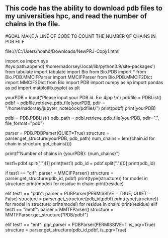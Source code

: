 ## This code has the ability to download pdb files to my universities hpc, and read the number of chains in the file.

#GOAL MAKE A LINE OF CODE TO COUNT THE NUMBER OF CHAINS IN PDB FILE

file:///C:/Users/noahd/Downloads/NewPRJ-Copy1.html

import os 
import sys
#sys.path.append('/home/nadorsey/.local/lib/python3.9/site-packages')
from tabulate import tabulate
import Bio 
from Bio.PDB import *
from Bio.PDB.MMCIFParser import MMCIFParser 
from Bio.PDB.MMCIF2Dict import MMCIF2Dict
from Bio import PDB
import numpy as np 
import pandas as pd 
import matplotlib.pyplot as plt 

yourPDB = input('Please input your PDB id. Ex: 4jpp \n')
pdbfile = PDBList()
pdbf = pdbfile.retrieve_pdb_file(yourPDB, pdir = "/home/nadorsey/jupyter_notebook/pdfiles/")
print(pdbf)
print(yourPDB)

pdbl = PDB.PDBList()
pdb_path = pdbl.retrieve_pdb_file(yourPDB, pdir=".", file_format="pdb")


parser = PDB.PDBParser(QUIET=True)
structure = parser.get_structure(yourPDB, pdb_path)
num_chains = len({chain.id for chain in structure.get_chains()})

print(f"Number of chains in {yourPDB}: {num_chains}")

test1=pdbf.split(".")[1]
print(test1)
pdb_id = pdbf.split(".")[0]
print(pdb_id)

if test1 == "cif":
    parser = MMCIFParser()
    structure = parser.get_structure(pdb_id, pdbf)
    print(type(structure))
    for model in structure:
        print(model)
        for residue in chain:
            print(residue)

elif test1 == "pdb":
    parser = PDBParser(PERMISSIVE = TRUE, QUIET = False)
    structure = parser.get_structure(pdb_id,pdbf)
    print(type(structure))
    for model in structure:
        print(model)
        for residue in chain:
            print(residue)
elif test1 == "mmtf":
    parser = MMTFParser()
    structure = MMTFParser.get_structure("PDB/pdbf")

elif test1 == "ent":
    pqr_parser = PDBParser(PERMISSIVE=1, is_pqr=True)
    structure = parser.get_structure(pdb_id,pdbf, is_pqr=True)
